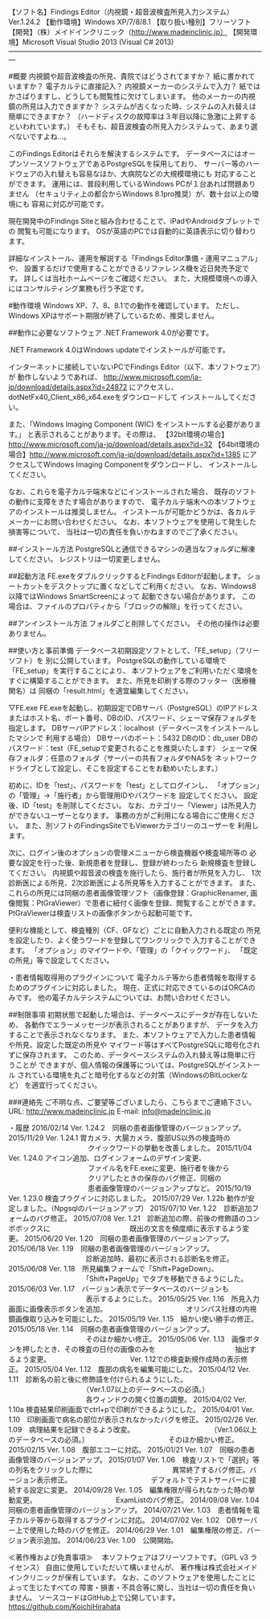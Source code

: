 【ソフト名】Findings Editor（内視鏡・超音波検査所見入力システム） Ver.1.24.2
【動作環境】Windows XP/7/8/8.1
【取り扱い種別】フリーソフト
【開発】（株）メイドインクリニック（http://www.madeinclinic.jp）
【開発環境】Microsoft Visual Studio 2013 (Visual C# 2013)
―――――――――――――――――――――――――――――――――――――

#概要
内視鏡や超音波検査の所見、貴院ではどうされてますか？
紙に書かれていますか？
電子カルテに直接記入？
内視鏡メーカーのシステムで入力？
紙ではかさばりますし、どうしても閲覧性に欠けてしまいます。
他のメーカーの内視鏡の所見は入力できますか？
システムが古くなった時、システムの入れ替えは簡単にできますか？
（ハードディスクの故障率は３年目以降に急激に上昇するといわれています。）
そもそも、超音波検査の所見入力システムって、あまり選べないですよね…。

このFindings Editorはそれらを解決するシステムです。
データベースにはオープンソースソフトウェアであるPostgreSQLを採用しており、
サーバー等のハードウェアの入れ替えも容易なほか、大病院などの大規模環境にも
対応することができます。
運用には、普段利用しているWindows PCが１台あれば問題ありません
（セキュリティ上の都合からWindows 8.1pro推奨）が、数十台以上の環境にも
容易に対応が可能です。

現在開発中のFindings Siteと組み合わせることで、iPadやAndroidタブレットでの
閲覧も可能になります。
OSが英語のPCでは自動的に英語表示に切り替わります。

詳細なインストール、運用を解説する「Findings Editor準備・運用マニュアル」や、
設置するだけで使用することができるリファレンス機を近日発売予定です。
詳しくは当社ホームページをご確認ください。
また、大規模環境への導入にはコンサルティング業務も行う予定です。

#動作環境
Windows XP、7、8、8.1での動作を確認しています。
ただし、Windows XPはサポート期限が終了しているため、推奨しません。

##動作に必要なソフトウェア
.NET Framework 4.0が必要です。

.NET Framework 4.0はWindows updateでインストールが可能です。

インターネットに接続していないPCでFindings Editor（以下、本ソフトウェア）が
動作しないようであれば、
http://www.microsoft.com/ja-jp/download/details.aspx?id=24872
にアクセスし、dotNetFx40_Client_x86_x64.exeをダウンロードして
インストールしてください。

また、「Windows Imaging Component (WIC) をインストールする必要があります。」
と表示されることがあります。その際は、
【32bit環境の場合】http://www.microsoft.com/ja-jp/download/details.aspx?id=32
【64bit環境の場合】http://www.microsoft.com/ja-jp/download/details.aspx?id=1385
にアクセスしてWindows Imaging Componentをダウンロードし、
インストールしてください。

なお、これらを電子カルテ端末などにインストールされた場合、
既存のソフトの動作に支障をきたす場合がありますので、
電子カルテ端末への本ソフトウェアのインストールは推奨しません。
インストールが可能かどうかは、各カルテメーカーにお問い合わせください。
なお、本ソフトウェアを使用して発生した損害等について、
当社は一切の責任を負いかねますのでご了承ください。

##インストール方法
PostgreSQLと通信できるマシンの適当なフォルダに解凍してください。
レジストリは一切変更しません。

##起動方法
FE.exeをダブルクリックするとFindings Editorが起動します。
ショートカットをデスクトップに置くなどしてご利用ください。
なお、Windows8以降ではWindows SmartScreenによって
起動できない場合があります。
この場合は、ファイルのプロパティから「ブロックの解除」を行ってください。

##アンインストール方法
フォルダごと削除してください。
その他の操作は必要ありません。

##使い方と事前準備
データベース初期設定ソフトとして、「FE_setup」（フリーソフト）を
別に公開しています。
PostgreSQLの動作している環境で「FE_setup」を実行することにより、
本ソフトウェアをご利用いただく環境をすぐに構築することができます。
また、所見を印刷する際のフッター（医療機関名）は
同梱の「result.html」を適宜編集してください。

▽FE.exe
FE.exeを起動し、初期設定でDBサーバ（PostgreSQL）のIPアドレス
またはホスト名、ポート番号、DBのID、パスワード、シェーマ保存フォルダを
指定します。
DBサーバIPアドレス：localhost（データベースをインストールしたマシンで
利用する場合）
DBサーバのポート：5432
DBのID：db_user
DBのパスワード：test（FE_setupで変更されることを推奨いたします）
シェーマ保存フォルダ：任意のフォルダ（サーバーの共有フォルダやNASを
ネットワークドライブとして設定し、そこを設定することをお勧めいたします。）

初めに、IDを「test」、パスワードを「test」としてログインし、
「オプション」の「管理」→「施行者」から管理用IDやパスワードを
設定してください。
設定後、ID「test」を削除してください。
なお、カテゴリー「Viewer」は所見入力ができないユーザーとなります。
事務の方がご利用になる場合にご使用ください。
また、別ソフトのFindingsSiteでもViewerカテゴリーのユーザーを
利用します。

次に、ログイン後のオプションの管理メニューから検査機器や検査場所等の
必要な設定を行った後、新規患者を登録し、登録が終わったら
新規検査を登録してください。
内視鏡や超音波の検査を施行したら、施行者が所見を入力し、
1次診断医による所見、2次診断医による所見等を入力することができます。
また、これらの所見には同梱の患者画像管理ソフト（画像登録：GraphicRenamer,
画像閲覧：PtGraViewer）で患者に紐付く画像を登録、閲覧することができます。
PtGraViewerは検査リストの画像ボタンから起動可能です。

便利な機能として、検査種別（CF、GFなど）ごとに自動入力される既定の
所見を設定したり、よく使うワードを登録してワンクリックで
入力することができます。
「オプション」のマイワードや、「管理」の「クイックワード」、
「既定の所見」等で設定してください。

・患者情報取得用のプラグインについて
電子カルテ等から患者情報を取得するためのプラグインに対応しました。
現在、正式に対応できているのはORCAのみです。
他の電子カルテシステムについては、お問い合わせください。

##制限事項
初期状態で起動した場合は、データベースにデータが存在しないため、
各動作でエラーメッセージが表示されることがありますが、
データを入力することで表示されなくなります。
また、本ソフトウェアで入力した患者情報や所見、設定した既定の所見や
マイワード等はすべてPostgreSQLに暗号化されずに保存されます。
このため、データベースシステムの入れ替え等は簡単に行うことが
できますが、個人情報の保護等については、PostgreSQLがインストール
されている環境を丸ごと暗号化するなどの対策（WindowsのBitLockerなど）
を適宜行ってください。

###連絡先
ご不明な点、ご要望等ございましたら、こちらまでご連絡下さい。
URL: http://www.madeinclinic.jp
E-mail: info@madeinclinic.jp

・履歴
2016/02/14 Ver. 1.24.2　同梱の患者画像管理のバージョンアップ。
2015/11/29 Ver. 1.24.1 胃カメラ、大腸カメラ、腹部US以外の検査時の
　　　　　　　　　　　 クイックワードの挙動を改善しました。
2015/11/04 Ver. 1.24.0 アイコン追加、ログインフォームのデザイン変更、
　　　　　　　　　　　 ファイル名をFE.exeに変更、施行者を後から
　　　　　　　　　　　 クリアしたときの保存のバグ修正、同梱の
　　　　　　　　　　　 患者画像管理のバージョンアップなど。
2015/10/19 Ver. 1.23.0 検査プラグインに対応しました。
2015/07/29 Ver. 1.22b 動作が安定しました。（Npgsqlのバージョンアップ）
2015/07/10 Ver. 1.22　診断追加フォームのバグ修正。
2015/07/08 Ver. 1.21　診断追加の際、前後の修飾語のコンボボックスに
　　　　　　　　　　　既出の文言を頻度順に表示するよう変更。
2015/06/20 Ver. 1.20　同梱の患者画像管理のバージョンアップ。
2015/06/18 Ver. 1.19　同梱の患者画像管理のバージョンアップ。
　　　　　　　　　　　診断追加時、最初に表示される診断名を修正。
2015/06/08 Ver. 1.18　所見編集フォームで「Shift+PageDown」、
　　　　　　　　　　　「Shift+PageUp」でタブを移動できるようにした。
2015/06/03 Ver. 1.17　バージョン表示でデータベースのバージョンも
　　　　　　　　　　　表示するようにした。
2015/05/25 Ver. 1.16　所見入力画面に画像表示ボタンを追加。
　　　　　　　　　　　オリンパス社様の内視鏡画像取り込みを可能にした。
2015/05/19 Ver. 1.15　細かい使い勝手の修正。
2015/05/18 Ver. 1.14　同梱の患者画像管理のバージョンアップ。
　　　　　　　　　　　そのほか細かい修正。
2015/05/06 Ver. 1.13　画像ボタンを押したとき、その検査の日付の画像のみを
　　　　　　　　　　　抽出するよう変更。
　　　　　　　　　　　Ver. 1.12での検査新規作成時の表示修正。
2015/05/04 Ver. 1.12　腹部の病名を編集可能にした。
2015/04/12 Ver. 1.11　診断名の前と後に修飾語を付けられるようにした。
　　　　　　　　　　　（Ver.1.07以上のデータベースの必須。）
　　　　　　　　　　　各ウィンドウの開く位置の調整。
2015/04/02 Ver. 1.10a 検査結果印刷画面でctrl+pで印刷ができるようにした。
2015/04/01 Ver. 1.10　印刷画面で病名の部位が表示されなかったバグを修正。
2015/02/26 Ver. 1.09　病理結果を記録できるよう改変。
　　　　　　　　　　　（Ver.1.06以上のデータベースの必須。）
　　　　　　　　　　　そのほか細かい修正。
2015/02/15 Ver. 1.08　腹部エコーに対応。
2015/01/21 Ver. 1.07　同梱の患者画像管理のバージョンアップ。
2015/01/07 Ver. 1.06　検査リストで「選択」等の列名をクリックした際に
　　　　　　　　　　　異常終了するバグ修正。バージョン表示修正。
　　　　　　　　　　　デフォルトでテストサーバーに接続する設定に変更。
2014/09/28 Ver. 1.05　編集権限が得られなかった時の挙動変更。
　　　　　　　　　　　ExamListのバグ修正。
2014/09/08 Ver. 1.04　同梱の患者画像管理のバージョンアップ。
2014/07/21 Ver. 1.03　患者情報を電子カルテ等から取得するプラグインに対応。
2014/07/02 Ver. 1.02　DBサーバー上で使用した時のバグを修正。
2014/06/29 Ver. 1.01　編集権限の修正、バージョン表示追加。
2014/06/23 Ver. 1.00　公開開始。

≪著作権および免責事項≫
　本ソフトウェアはフリーソフトです。（GPL v3 ライセンス）
自由に使用していただいて構いませんが、
著作権は株式会社メイドインクリニックが保有しています。
なお、このソフトウェアを使用したことによって生じたすべての
障害・損害・不具合等に関し、当社は一切の責任を負いません。
ソースコードはGitHub上で公開しています。
https://github.com/KoichiHirahata